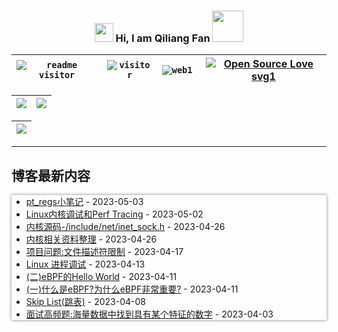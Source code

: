 <link href="./style.css" type="text/css" rel="stylesheet">

<h3 align="center">
    <img src="https://media1.giphy.com/media/xUOwFXiC5Nfq6SKBKo/giphy.gif" width="30"/> Hi, I am Qiliang Fan <img width="50" style="margin:0; padding: 0; border: none;" src="https://media.giphy.com/media/J2awouDsf23R2vo2p5/giphy.gif"/>
</h3>

|<code class="shadow-cyan">![readme visitor](https://img.shields.io/badge/dynamic/json?url=https://busuanzi-github.torch-fan.workers.dev&query=$.site_uv&label=readme%20visitor&style=plastic) </code> | <code class="shadow-cyan">![visitor](https://img.shields.io/badge/dynamic/json?url=https://busuanzi-torch-fan.torch-fan.workers.dev/&query=$.site_uv&label=blog%20visitor&style=plastic)</code> | <code class="shadow-green">![web1](https://img.shields.io/mozilla-observatory/grade-score/www.torch-fan.site?label=blog%20observatory&logo=github&publish&style=plastic) </code> | [![Open Source Love svg1](https://badges.frapsoft.com/os/v1/open-source.svg?v=103)](https://www.torch-fan.site/)  |
| :--: | :--: | :--: | :--: |


| ![](https://github-profile-summary-cards.vercel.app/api/cards/profile-details?username=qiliangfan&theme=nord_bright) | ![](https://github-profile-summary-cards.vercel.app/api/cards/most-commit-language?username=qiliangfan&theme=nord_bright)|
| --| ---|

| ![](https://github-profile-trophy.vercel.app/?username=qiliangfan&column=7&theme=dracula) |
| :--: |


---

## 博客最新内容
<div style="box-shadow: 0px 0px 5px gray">

<!-- START_SECTION:blog -->
* <a href='https://www.torch-fan.site/2023/05/03/pt-regs%E5%B0%8F%E7%AC%94%E8%AE%B0/' target='_blank'>pt_regs小笔记</a> - 2023-05-03
* <a href='https://www.torch-fan.site/2023/05/02/Linux%E5%86%85%E6%A0%B8%E8%B0%83%E8%AF%95%E5%92%8CPerf-Tracing/' target='_blank'>Linux内核调试和Perf Tracing</a> - 2023-05-02
* <a href='https://www.torch-fan.site/2023/04/26/%E5%86%85%E6%A0%B8%E6%BA%90%E7%A0%81-include-net-inet-sock-h/' target='_blank'>内核源码-/include/net/inet_sock.h</a> - 2023-04-26
* <a href='https://www.torch-fan.site/2023/04/26/%E5%86%85%E6%A0%B8%E7%9B%B8%E5%85%B3%E8%B5%84%E6%96%99%E6%95%B4%E7%90%86/' target='_blank'>内核相关资料整理</a> - 2023-04-26
* <a href='https://www.torch-fan.site/2023/04/17/%E9%A1%B9%E7%9B%AE%E9%97%AE%E9%A2%98-%E6%96%87%E4%BB%B6%E6%8F%8F%E8%BF%B0%E7%AC%A6%E9%99%90%E5%88%B6/' target='_blank'>项目问题:文件描述符限制</a> - 2023-04-17
* <a href='https://www.torch-fan.site/2023/04/13/Linux-%E8%BF%9B%E7%A8%8B%E8%B0%83%E8%AF%95/' target='_blank'>Linux 进程调试</a> - 2023-04-13
* <a href='https://www.torch-fan.site/2023/04/11/eBPF%E4%BD%BF%E7%94%A8/' target='_blank'>(二)eBPF的Hello World</a> - 2023-04-11
* <a href='https://www.torch-fan.site/2023/04/11/eBPF/' target='_blank'>(一)什么是eBPF?为什么eBPF非常重要?</a> - 2023-04-11
* <a href='https://www.torch-fan.site/2023/04/08/%E6%95%B0%E6%8D%AE%E7%BB%93%E6%9E%84-Skip-List-%E8%B7%B3%E8%A1%A8/' target='_blank'>Skip List(跳表)</a> - 2023-04-08
* <a href='https://www.torch-fan.site/2023/04/03/%E9%9D%A2%E8%AF%95%E9%AB%98%E9%A2%91%E9%A2%98-%E6%B5%B7%E9%87%8F%E6%95%B0%E6%8D%AE%E4%B8%AD%E6%89%BE%E5%88%B0%E5%85%B7%E6%9C%89%E6%9F%90%E4%B8%AA%E7%89%B9%E5%BE%81%E7%9A%84%E6%95%B0%E5%AD%97/' target='_blank'>面试高频题:海量数据中找到具有某个特征的数字</a> - 2023-04-03
<!-- END_SECTION:blog -->

<div>